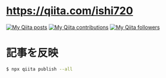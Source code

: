 
# https://qiita.com/ishi720

[![My Qiita posts](https://qiita-badge.apiapi.app/s/ishi720/posts.svg)](http://qiita.com/ishi720)
[![My Qiita contributions](https://qiita-badge.apiapi.app/s/ishi720/contributions.svg)](http://qiita.com/ishi720)
[![My Qiita followers](https://qiita-badge.apiapi.app/s/ishi720/followers.svg)](http://qiita.com/ishi720)

# 記事を反映

```bash
$ npx qiita publish --all
```
